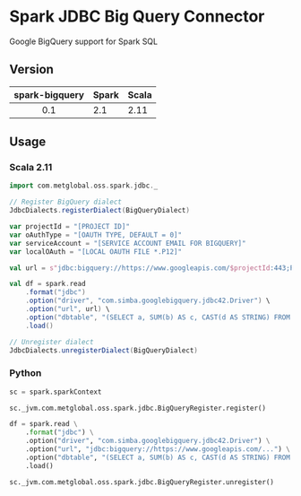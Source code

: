 # Spark JDBC Big Query Connector

Google BigQuery support for Spark SQL

## Version

| spark-bigquery | Spark | Scala |
| :-----: | ----- | ----- |
| 0.1 | 2.1 | 2.11 |

## Usage

### Scala 2.11

```scala
import com.metglobal.oss.spark.jdbc._

// Register BigQuery dialect
JdbcDialects.registerDialect(BigQueryDialect)

var projectId = "[PROJECT ID]"
var oAuthType = "[OAUTH TYPE, DEFAULT = 0]"
var serviceAccount = "[SERVICE ACCOUNT EMAIL FOR BIGQUERY]"
var localOAuth = "[LOCAL OAUTH FILE *.P12]"

val url = s"jdbc:bigquery://https://www.googleapis.com/$projectId:443;ProjectId=$projectId;OAuthType=$oAuthType;OAuthServiceAcctEmail=$serviceAccount;OAuthPvtKeyPath=$localOAuth"

val df = spark.read
    .format("jdbc")
    .option("driver", "com.simba.googlebigquery.jdbc42.Driver") \
    .option("url", url) \
    .option("dbtable", "(SELECT a, SUM(b) AS c, CAST(d AS STRING) FROM test.records GROUP BY a) AS table") \
    .load()

// Unregister dialect
JdbcDialects.unregisterDialect(BigQueryDialect)
```

### Python

```python
sc = spark.sparkContext

sc._jvm.com.metglobal.oss.spark.jdbc.BigQueryRegister.register()

df = spark.read \
    .format("jdbc") \
    .option("driver", "com.simba.googlebigquery.jdbc42.Driver") \
    .option("url", "jdbc:bigquery://https://www.googleapis.com/...") \
    .option("dbtable", "(SELECT a, SUM(b) AS c, CAST(d AS STRING) FROM test.records GROUP BY a) AS table") \
    .load()

sc._jvm.com.metglobal.oss.spark.jdbc.BigQueryRegister.unregister()
```